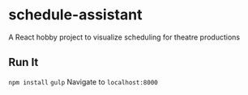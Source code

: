 # schedule-assistant
A React hobby project to visualize scheduling for theatre productions

## Run It
`npm install`
`gulp`
Navigate to `localhost:8000`

